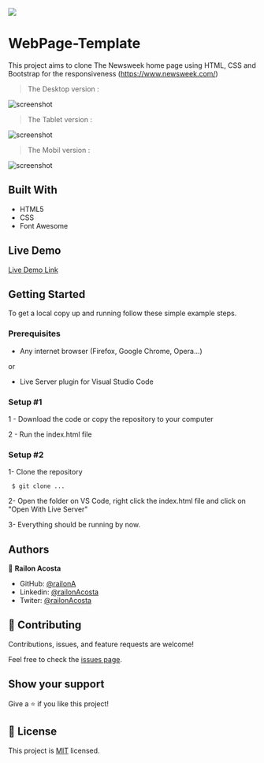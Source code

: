 

![](https://img.shields.io/badge/Microverse-blueviolet)

# WebPage-Template

This project aims to clone The Newsweek home page using HTML, CSS and Bootstrap for the responsiveness (https://www.newsweek.com/) 

> The Desktop version :
 
![screenshot]( ... )

> The Tablet version :

![screenshot]( ... )
> The Mobil version :

![screenshot]( ... )
## Built With

- HTML5
- CSS
- Font Awesome

## Live Demo

[Live Demo Link]( ... )



## Getting Started

To get a local copy up and running follow these simple example steps.

### Prerequisites

- Any internet browser (Firefox, Google Chrome, Opera...)

or 

- Live Server plugin for Visual Studio Code 

### Setup #1


1 - Download the code or copy the repository to your computer

2 - Run the index.html file


### Setup #2


1- Clone the repository
```
 $ git clone ...
```

2- Open the folder on VS Code, right click the index.html file and click on "Open With Live Server"

3- Everything should be running by now. 

## Authors

👤 **Railon Acosta**

- GitHub: [@railonA](https://github.com/RailonA)
- Linkedin: [@railonAcosta](https://www.linkedin.com/in/railon-acosta-81265180/)
- Twiter: [@railonAcosta](https://twitter.com/RailonAcosta)




## 🤝 Contributing

Contributions, issues, and feature requests are welcome!

Feel free to check the [issues page]( ... ).

## Show your support

Give a ⭐️ if you like this project!

## 📝 License

This project is [MIT](LICENSE) licensed.